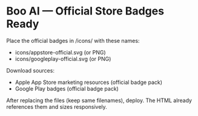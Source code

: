 # Boo AI — Official Store Badges Ready
Place the official badges in /icons/ with these names:
- icons/appstore-official.svg (or PNG)
- icons/googleplay-official.svg (or PNG)

Download sources:
- Apple App Store marketing resources (official badge pack)
- Google Play badges (official badge pack)

After replacing the files (keep same filenames), deploy. The HTML already references them and sizes responsively.
